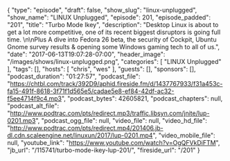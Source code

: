 {
  "type": "episode",
  "draft": false,
  "show_slug": "linux-unplugged",
  "show_name": "LINUX Unplugged",
  "episode": 201,
  "episode_padded": "201",
  "title": "Turbo Mode Ikey",
  "description": "Desktop Linux is about to get a lot more competitive, one of its recent biggest disruptors is going full time. \n\nPlus A dive into Fedora 26 beta, the security of Cockpit, Ubuntu Gnome survey results & opening some Windows gaming tech to all of us.",
  "date": "2017-06-13T19:07:28-07:00",
  "header_image": "/images/shows/linux-unplugged.png",
  "categories": [
    "LINUX Unplugged"
  ],
  "tags": [],
  "hosts": [
    "chris",
    "wes"
  ],
  "guests": [],
  "sponsors": [],
  "podcast_duration": "01:27:57",
  "podcast_file": "https://chtbl.com/track/392D9/aphid.fireside.fm/d/1437767933/f31a453c-fa15-491f-8618-3f71f1d565e5/cadae5e8-ef84-42df-ac32-f5ee4714f9c4.mp3",
  "podcast_bytes": 42605821,
  "podcast_chapters": null,
  "podcast_alt_file": "http://www.podtrac.com/pts/redirect.mp3/traffic.libsyn.com/jnite/lup-0201.mp3",
  "podcast_ogg_file": null,
  "video_file": null,
  "video_hd_file": "http://www.podtrac.com/pts/redirect.mp4/201406.jb-dl.cdn.scaleengine.net/linuxun/2017/lup-0201.mp4",
  "video_mobile_file": null,
  "youtube_link": "https://www.youtube.com/watch?v=OgQFVkDiFTM",
  "jb_url": "/115741/turbo-mode-ikey-lup-201/",
  "fireside_url": "/201"
}

